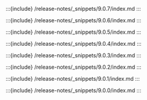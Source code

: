 :::{include} /release-notes/_snippets/9.0.7/index.md
:::

:::{include} /release-notes/_snippets/9.0.6/index.md
:::

:::{include} /release-notes/_snippets/9.0.5/index.md
:::

:::{include} /release-notes/_snippets/9.0.4/index.md
:::

:::{include} /release-notes/_snippets/9.0.3/index.md
:::

:::{include} /release-notes/_snippets/9.0.2/index.md
:::

:::{include} /release-notes/_snippets/9.0.1/index.md
:::

:::{include} /release-notes/_snippets/9.0.0/index.md
:::
